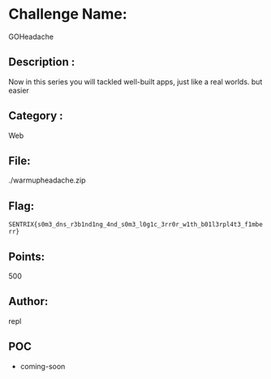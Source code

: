 # Challenge Name:
GOHeadache

## Description : 
Now in this series you will tackled well-built apps, just like a real worlds. but easier

## Category :
Web

## File:
./warmupheadache.zip

## Flag:
`SENTRIX{s0m3_dns_r3b1nd1ng_4nd_s0m3_l0g1c_3rr0r_w1th_b01l3rpl4t3_f1mberr}`

## Points:
500

## Author:
repl

## POC
- coming-soon